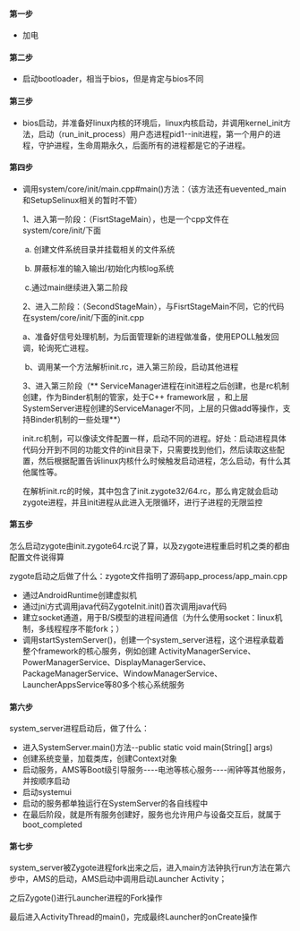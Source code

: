 #### 第一步

* 加电

#### 第二步

* 启动bootloader，相当于bios，但是肯定与bios不同

#### 第三步

* bios启动，并准备好linux内核的环境后，linux内核启动，并调用kernel_init方法，启动（run_init_process）用户态进程pid1--init进程，第一个用户的进程，守护进程，生命周期永久，后面所有的进程都是它的子进程。

#### 第四步

* 调用system/core/init/main.cpp#main()方法：（该方法还有uevented_main和SetupSelinux相关的暂时不管）

    1、进入第一阶段：（FisrtStageMain），也是一个cpp文件在system/core/init/下面

  ​			a. 创建文件系统目录并挂载相关的文件系统 

  ​			b. 屏蔽标准的输入输出/初始化内核log系统 

  ​			c.通过main继续进入第二阶段

   2、进入二阶段：（SecondStageMain），与FisrtStageMain不同，它的代码在system/core/init/下面的init.cpp

  ​			a、准备好信号处理机制，为后面管理新的进程做准备，使用EPOLL触发回调，轮询死亡进程。

  ​			b、调用某一个方法解析init.rc，进入第三阶段，启动其他进程

  3、进入第三阶段（** ServiceManager进程在init进程之后创建，也是rc机制创建，作为Binder机制的管家，处于C++ framework层 ，和上层SystemServer进程创建的ServiceManager不同，上层的只做add等操作，支持Binder机制的一些处理**）

  ​	init.rc机制，可以像读文件配置一样，启动不同的进程。好处：启动进程具体代码分开到不同的功能文件的init目录下，只需要找到他们，然后读取这些配置，然后根据配置告诉linux内核什么时候触发启动进程，怎么启动，有什么其他属性等。

  

  在解析init.rc的时候，其中包含了init.zygote32/64.rc，那么肯定就会启动zygote进程，并且init进程从此进入无限循环，进行子进程的无限监控

#### 第五步

怎么启动zygote由init.zygote64.rc说了算，以及zygote进程重启时机之类的都由配置文件说得算

zygote启动之后做了什么：zygote文件指明了源码app_process/app_main.cpp

* 通过AndroidRuntime创建虚拟机
* 通过jni方式调用java代码ZygoteInit.init()首次调用java代码
* 建立socket通道，用于B/S模型的进程间通信（为什么使用socket：linux机制，多线程程序不能fork；）
* 调用startSystemServer()，创建一个system_server进程，这个进程承载着整个framework的核心服务，例如创建 ActivityManagerService、PowerManagerService、DisplayManagerService、PackageManagerService、WindowManagerService、LauncherAppsService等80多个核心系统服务

#### 第六步

system_server进程启动后，做了什么：

* 进入SystemServer.main()方法--public static void main(String[] args) 
* 创建系统变量，加载类库，创建Context对象
* 启动服务，AMS等Boot级引导服务----电池等核心服务----闹钟等其他服务，并按顺序启动
* 启动systemui
* 启动的服务都单独运行在SystemServer的各自线程中
* 在最后阶段，就是所有服务创建好，服务也允许用户与设备交互后，就属于boot_completed

#### 第七步

system_server被Zygote进程fork出来之后，进入main方法钟执行run方法在第六步中，AMS的启动，AMS启动中调用启动Launcher Activity；

之后Zygote()进行Launcher进程的Fork操作

最后进入ActivityThread的main()，完成最终Launcher的onCreate操作